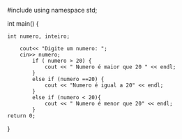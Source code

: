 #include <iostream>
using namespace std;

int main() {
    
    int numero, inteiro;
    
        cout<< "Digite um numero: ";
        cin>> numero;
            if ( numero > 20) {
                cout << " Numero é maior que 20 " << endl;
            }
            else if (numero ==20) {
                cout << "Numero é igual a 20" << endl;
            }
            else if (numero < 20){
                cout << " Numero é menor que 20" << endl;
            }
    return 0;
}
